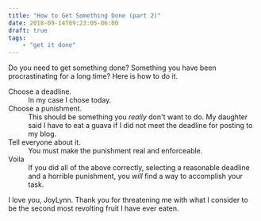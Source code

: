```yaml
---
title: "How to Get Something Done (part 2)"
date: 2018-09-14T09:23:05-06:00
draft: true
tags:
    - "get it done"
---
```


Do you need to get something done? Something you have been procrastinating 
for a long time? Here is how to do it.

<dl>
<dt>Choose a deadline.</dt>
<dd>In my case I chose today.</dd>
<dt>Choose a punishment.</dt>
<dd>This should be something you <i>really</i> don't want to do. 
My daughter said I have to eat a guava if I did not meet the 
deadline for posting to my blog.
</dd>
<dt>Tell everyone about it.</dt>
<dd>You must make the punishment real and enforceable.</dd>
<dt>Voila</dt>
<dd>If you did all of the above correctly, selecting a reasonable
deadline and a horrible punishment, you <i>will</i> find a way
to accomplish your task.
</dd>
</dl>
I love you, JoyLynn. Thank you for threatening me with what I consider to be the second most revolting fruit I have ever eaten.
